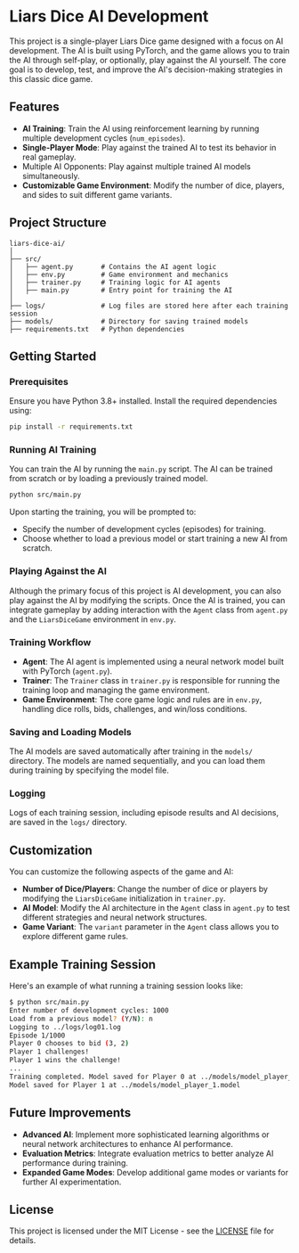# Liars Dice AI Development

This project is a single-player Liars Dice game designed with a focus on AI development. The AI is built using PyTorch, and the game allows you to train the AI through self-play, or optionally, play against the AI yourself. The core goal is to develop, test, and improve the AI's decision-making strategies in this classic dice game.

## Features
- **AI Training**: Train the AI using reinforcement learning by running multiple development cycles (`num_episodes`).
- **Single-Player Mode**: Play against the trained AI to test its behavior in real gameplay.
- Multiple AI Opponents: Play against multiple trained AI models simultaneously.
- **Customizable Game Environment**: Modify the number of dice, players, and sides to suit different game variants.

## Project Structure

```plaintext
liars-dice-ai/
│
├── src/
│   ├── agent.py       # Contains the AI agent logic
│   ├── env.py         # Game environment and mechanics
│   ├── trainer.py     # Training logic for AI agents
│   ├── main.py        # Entry point for training the AI
│
├── logs/              # Log files are stored here after each training session
├── models/            # Directory for saving trained models
├── requirements.txt   # Python dependencies
```

## Getting Started

### Prerequisites
Ensure you have Python 3.8+ installed. Install the required dependencies using:

```bash
pip install -r requirements.txt
```

### Running AI Training

You can train the AI by running the `main.py` script. The AI can be trained from scratch or by loading a previously trained model.

```bash
python src/main.py
```

Upon starting the training, you will be prompted to:
- Specify the number of development cycles (episodes) for training.
- Choose whether to load a previous model or start training a new AI from scratch.

### Playing Against the AI

Although the primary focus of this project is AI development, you can also play against the AI by modifying the scripts. Once the AI is trained, you can integrate gameplay by adding interaction with the `Agent` class from `agent.py` and the `LiarsDiceGame` environment in `env.py`.

### Training Workflow

- **Agent**: The AI agent is implemented using a neural network model built with PyTorch (`agent.py`).
- **Trainer**: The `Trainer` class in `trainer.py` is responsible for running the training loop and managing the game environment.
- **Game Environment**: The core game logic and rules are in `env.py`, handling dice rolls, bids, challenges, and win/loss conditions.

### Saving and Loading Models

The AI models are saved automatically after training in the `models/` directory. The models are named sequentially, and you can load them during training by specifying the model file.

### Logging

Logs of each training session, including episode results and AI decisions, are saved in the `logs/` directory.

## Customization

You can customize the following aspects of the game and AI:
- **Number of Dice/Players**: Change the number of dice or players by modifying the `LiarsDiceGame` initialization in `trainer.py`.
- **AI Model**: Modify the AI architecture in the `Agent` class in `agent.py` to test different strategies and neural network structures.
- **Game Variant**: The `variant` parameter in the `Agent` class allows you to explore different game rules.

## Example Training Session

Here's an example of what running a training session looks like:

```bash
$ python src/main.py
Enter number of development cycles: 1000
Load from a previous model? (Y/N): n
Logging to ../logs/log01.log
Episode 1/1000
Player 0 chooses to bid (3, 2)
Player 1 challenges!
Player 1 wins the challenge!
...
Training completed. Model saved for Player 0 at ../models/model_player_0.model
Model saved for Player 1 at ../models/model_player_1.model
```

## Future Improvements

- **Advanced AI**: Implement more sophisticated learning algorithms or neural network architectures to enhance AI performance.
- **Evaluation Metrics**: Integrate evaluation metrics to better analyze AI performance during training.
- **Expanded Game Modes**: Develop additional game modes or variants for further AI experimentation.

## License

This project is licensed under the MIT License - see the [LICENSE](LICENSE) file for details.
